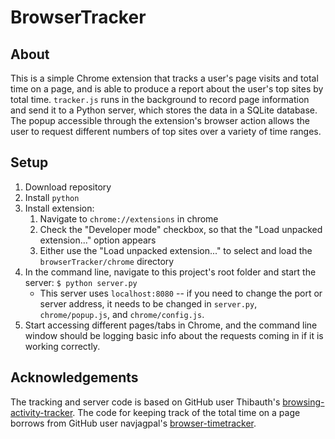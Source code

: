 # BrowserTracker
## About
This is a simple Chrome extension that tracks a user's page visits and total time on a page, and is able to produce a report about the user's top sites by total time. `tracker.js` runs in the background to record page information and send it to a Python server, which stores the data in a SQLite database. The popup accessible through the extension's browser action allows the user to request different numbers of top sites over a variety of time ranges.

## Setup
1. Download repository
2. Install `python`
3. Install extension:
    1. Navigate to `chrome://extensions` in chrome
    2. Check the "Developer mode" checkbox, so that the "Load unpacked extension..." option appears
    3. Either use the "Load unpacked extension..." to select and load the `browserTracker/chrome` directory
4. In the command line, navigate to this project's root folder and start the server: `$ python server.py`
    - This server uses `localhost:8080` -- if you need to change the port or server address, it needs to be changed in `server.py`, `chrome/popup.js`, and `chrome/config.js`.
5. Start accessing different pages/tabs in Chrome, and the command line window should be logging basic info about the requests coming in if it is working correctly.

## Acknowledgements
The tracking and server code is based on GitHub user Thibauth's [browsing-activity-tracker](https://github.com/Thibauth/browsing-activity-tracker). The code for keeping track of the total time on a page borrows from GitHub user navjagpal's [browser-timetracker](https://github.com/navjagpal/browser-timetracker).
